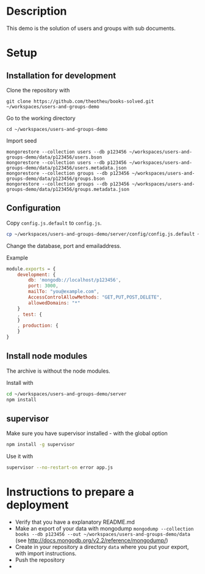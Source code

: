 Description
===========
This demo is the solution of users and groups with sub documents.


Setup
=====
Installation for development
----------------------------

Clone the repository with
```
git clone https://github.com/theotheu/books-solved.git ~/workspaces/users-and-groups-demo
```

Go to the working directory
```
cd ~/workspaces/users-and-groups-demo
```

Import seed
```
mongorestore --collection users --db p123456 ~/workspaces/users-and-groups-demo/data/p123456/users.bson
mongorestore --collection users --db p123456 ~/workspaces/users-and-groups-demo/data/p123456/users.metadata.json
mongorestore --collection groups --db p123456 ~/workspaces/users-and-groups-demo/data/p123456/groups.bson
mongorestore --collection groups --db p123456 ~/workspaces/users-and-groups-demo/data/p123456/groups.metadata.json
```

Configuration
----------
Copy ```config.js.default``` to ```config.js```.
```sh
cp ~/workspaces/users-and-groups-demo/server/config/config.js.default ~/workspaces/booksDemo/server/config/config.js
```

Change the database, port and emailaddress.

Example
```javascript
module.exports = {
    development: {
        db: 'mongodb://localhost/p123456',
        port: 3000,
        mailTo: "you@example.com",
        AccessControlAllowMethods: "GET,PUT,POST,DELETE",
        allowedDomains: "*"
    }
    , test: {
    }
    , production: {
    }
}
```

Install node modules
----------
The archive is without the node modules.

Install with
```sh
cd ~/workspaces/users-and-groups-demo/server
npm install
```

supervisor
----------
Make sure you have supervisor installed - with the global option

```sh
npm install -g supervisor
```

Use it with
```sh
supervisor --no-restart-on error app.js
```

Instructions to prepare a deployment
===================================

* Verify that you have a explanatory README.md
* Make an export of your data with mongodump ```mongodump --collection books --db p123456 --out ~/workspaces/users-and-groups-demo/data``` (see http://docs.mongodb.org/v2.2/reference/mongodump/)
* Create in your repository a directory ```data``` where you put your export, with import instructions.
* Push the repository
*

